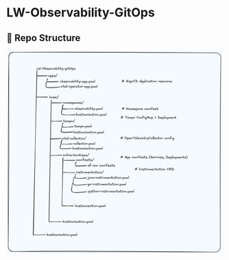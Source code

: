 # LW-Observability-GitOps

## :file_folder: Repo Structure

![](https://github.com/imran1509/LW-Tasks/blob/main/Screenshots/LW-gitops.png)
